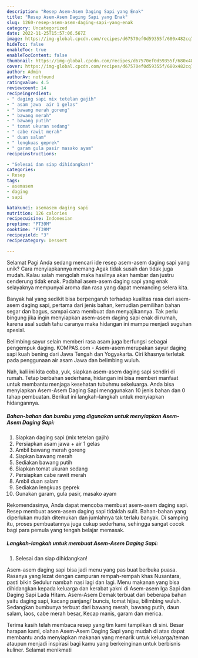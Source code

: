 ```yaml
---
description: "Resep Asem-Asem Daging Sapi yang Enak"
title: "Resep Asem-Asem Daging Sapi yang Enak"
slug: 1260-resep-asem-asem-daging-sapi-yang-enak
category: Uncategorized
date: 2022-11-25T15:57:06.567Z
image: https://img-global.cpcdn.com/recipes/d67570ef0d59355f/680x482cq70/asem-asem-daging-sapi-foto-resep-utama.jpg
hideToc: false
enableToc: true
enableTocContent: false
thumbnail: https://img-global.cpcdn.com/recipes/d67570ef0d59355f/680x482cq70/asem-asem-daging-sapi-foto-resep-utama.jpg
cover: https://img-global.cpcdn.com/recipes/d67570ef0d59355f/680x482cq70/asem-asem-daging-sapi-foto-resep-utama.jpg
author: Admin
authorAv: notfound
ratingvalue: 4.5
reviewcount: 14
recipeingredient:
- " daging sapi mix tetelan gajih"
- " asam jawa  air 1 gelas"
- " bawang merah goreng"
- " bawang merah"
- " bawang putih"
- " tomat ukuran sedang"
- " cabe rawit merah"
- " duan salam"
- " lengkuas geprek"
- " garam gula pasir masako ayam"
recipeinstructions:

- "Selesai dan siap dihidangkan!"
categories:
- Resep
tags:
- asemasem
- daging
- sapi

katakunci: asemasem daging sapi 
nutrition: 126 calories
recipecuisine: Indonesian
preptime: "PT39M"
cooktime: "PT39M"
recipeyield: "3"
recipecategory: Dessert

---
```



Selamat Pagi Anda sedang mencari ide resep asem-asem daging sapi yang unik? Cara menyiapkannya memang Agak tidak susah dan tidak juga mudah. Kalau salah mengolah maka hasilnya akan hambar dan justru cenderung tidak enak. Padahal asem-asem daging sapi yang enak selayaknya mempunyai aroma dan rasa yang dapat memancing selera kita.


Banyak hal yang sedikit bisa berpengaruh terhadap kualitas rasa dari asem-asem daging sapi, pertama dari jenis bahan, kemudian pemilihan bahan segar dan bagus, sampai cara membuat dan menyajikannya. Tak perlu bingung jika ingin menyiapkan asem-asem daging sapi enak di rumah, karena asal sudah tahu caranya maka hidangan ini mampu menjadi suguhan spesial.

Belimbing sayur selain memberi rasa asam juga berfungsi sebagai pengempuk daging. KOMPAS.com - Asem-asem merupakan sayur daging sapi kuah bening dari Jawa Tengah dan Yogyakarta. Ciri khasnya terletak pada penggunaan air asam Jawa dan belimbing wuluh.


Nah, kali ini kita coba, yuk, siapkan asem-asem daging sapi sendiri di rumah. Tetap berbahan sederhana, hidangan ini bisa memberi manfaat untuk membantu menjaga kesehatan tubuhmu sekeluarga. Anda bisa menyiapkan Asem-Asem Daging Sapi menggunakan 10 jenis bahan dan 0 tahap pembuatan. Berikut ini langkah-langkah untuk menyiapkan hidangannya.

<!--inarticleads1-->

##### Bahan-bahan dan bumbu yang digunakan untuk menyiapkan Asem-Asem Daging Sapi:

1. Siapkan  daging sapi (mix tetelan gajih)
1. Persiapkan  asam jawa + air 1 gelas
1. Ambil  bawang merah goreng
1. Siapkan  bawang merah
1. Sediakan  bawang putih
1. Siapkan  tomat ukuran sedang
1. Persiapkan  cabe rawit merah
1. Ambil  duan salam
1. Sediakan  lengkuas geprek
1. Gunakan  garam, gula pasir, masako ayam


Rekomendasinya, Anda dapat mencoba membuat asem-asem daging sapi. Resep membuat asem-asem daging sapi tidaklah sulit. Bahan-bahan yang diperlukan mudah ditemukan dan jumlahnya tak terlalu banyak. Di samping itu, proses pembuatannya juga cukup sederhana, sehingga sangat cocok bagi para pemula yang tengah belajar memasak. 

<!--inarticleads2-->

##### Langkah-langkah untuk membuat Asem-Asem Daging Sapi:


1. Selesai dan siap dihidangkan!

Asem-asem daging sapi bisa jadi menu yang pas buat berbuka puasa. Rasanya yang lezat dengan campuran rempah-rempah khas Nusantara, pasti bikin Sedulur nambah nasi lagi dan lagi. Menu makanan yang bisa dihidangkan kepada keluarga dan kerabat yakni di Asem-asem Iga Sapi dan Daging Sapi Lada Hitam. Asem-Asem Demak terbuat dari beberapa bahan yaitu daging sapi, kacang panjang/ buncis, tomat hijau, bilimbing wuluh. Sedangkan bumbunya terbuat dari bawang merah, bawang putih, daun salam, laos, cabe merah besar, Kecap manis, garam dan merica. 

Terima kasih telah membaca resep yang tim kami tampilkan di sini. Besar harapan kami, olahan Asem-Asem Daging Sapi yang mudah di atas dapat membantu anda menyiapkan makanan yang menarik untuk keluarga/teman ataupun menjadi inspirasi bagi kamu yang berkeinginan untuk berbisnis kuliner. Selamat menikmati
